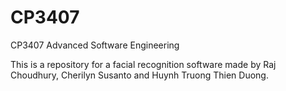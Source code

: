 # CP3407
CP3407 Advanced Software Engineering

This is a repository for a facial recognition software made by Raj Choudhury, Cherilyn Susanto and Huynh Truong Thien Duong.
